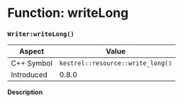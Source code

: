 
# Function: writeLong
### `Writer:writeLong()`

| Aspect | Value |
| --- | --- |
| C++ Symbol | `kestrel::resource::write_long()` |
| Introduced | 0.8.0 |

**Description**


